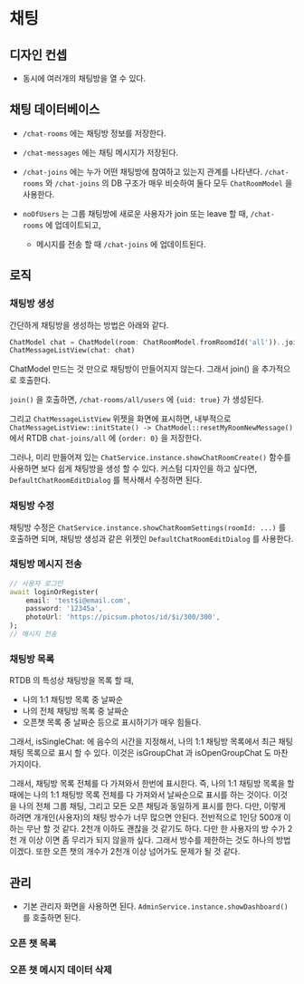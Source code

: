 # 채팅


## 디자인 컨셉

- 동시에 여러개의 채팅방을 열 수 있다.



## 채팅 데이터베이스


- `/chat-rooms` 에는 채팅방 정보를 저장한다.
- `/chat-messages` 에는 채팅 메시지가 저장된다.
- `/chat-joins` 에는 누가 어떤 채팅방에 참여하고 있는지 관계를 나타낸다. `/chat-rooms` 와 `/chat-joins` 의 DB 구조가 매우 비슷하여 둘다 모두 `ChatRoomModel` 을 사용한다.



- `noOfUsers` 는 그룹 채팅방에 새로운 사용자가 join 또는 leave 할 때, `/chat-rooms` 에 업데이트되고,
  - 메시지를 전송 할 때 `/chat-joins` 에 업데이트된다.


## 로직



### 채팅방 생성

간단하게 채팅방을 생성하는 방법은 아래와 같다.


```dart
ChatModel chat = ChatModel(room: ChatRoomModel.fromRoomdId('all'))..join();
ChatMessageListView(chat: chat)
```


ChatModel 만드는 것 만으로 채팅방이 만들어지지 않는다. 그래서 join() 을 추가적으로 호출한다.

`join()` 을 호출하면, `/chat-rooms/all/users` 에 `{uid: true}` 가 생성된다.

그리고 `ChatMessageListView` 위젯을 화면에 표시하면, 내부적으로 `ChatMessageListView::initState() -> ChatModel::resetMyRoomNewMessage()` 에서 RTDB `chat-joins/all` 에 `{order: 0}` 을 저장한다.


그러나, 미리 만들어져 있는 `ChatService.instance.showChatRoomCreate()` 함수를 사용하면 보다 쉽게 채팅방을 생성 할 수 있다. 커스텀 디자인을 하고 싶다면, `DefaultChatRoomEditDialog` 를 복사해서 수정하면 된다.



### 채팅방 수정

채팅방 수정은 `ChatService.instance.showChatRoomSettings(roomId: ...)` 를 호출하면 되며, 채팅방 생성과 같은 위젯인 `DefaultChatRoomEditDialog` 를 사용한다.





### 채팅방 메시지 전송

```dart
// 사용자 로그인
await loginOrRegister(
    email: 'test$i@email.com',
    password: '12345a',
    photoUrl: 'https://picsum.photos/id/$i/300/300',
);
// 메시지 전송

```


### 채팅방 목록


RTDB 의 특성상 채팅방을 목록 할 때,
- 나의 1:1 채팅방 목록 중 날짜순
- 나의 전체 채팅방 목록 중 날짜순
- 오픈챗 목록 중 날짜순
등으로 표시하기가 매우 힘들다.

그래서, isSingleChat: 에 음수의 시간을 지정해서, 나의 1:1 채팅방 목록에서 최근 채팅 채팅 목록으로 표시 할 수 있다.
이것은 isGroupChat 과 isOpenGroupChat 도 마찬가지이다.



그래서, 채팅방 목록 전체를 다 가져와서 한번에 표시한다. 즉, 나의 1:1 채팅방 목록을 할 때에는 나의 1:1 채팅방 목록 전체를 다 가져와서 날싸순으로 표시를 하는 것이다. 이것을 나의 전체 그룹 채팅, 그리고 모든 오픈 채팅과 동일하게 표시를 한다.
다만, 이렇게 하려면 개개인(사용자)의 채팅 방수가 너무 많으면 안된다. 전반적으로 1인당 500개 이하는 무난 할 것 같다. 2천개 이하도 괜찮을 것 같기도 하다. 다만 한 사용자의 방 수가 2천 개 이상 이면 좀 무리가 되지 않을까 싶다. 그래서 방수를 제한하는 것도 하나의 방법이겠다. 또한 오픈 챗의 개수가 2천개 이상 넘어가도 문제가 될 것 같다.



## 관리

- 기본 관리자 화면을 사용하면 된다. `AdminService.instance.showDashboard()` 를 호출하면 된다.

### 오픈 챗 목록

### 오픈 챗 메시지 데이터 삭제

